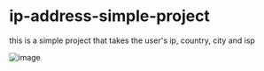# ip-address-simple-project
this is a simple project that takes the user's ip, country, city and isp

![image](https://user-images.githubusercontent.com/94721925/205510486-9e806d48-0977-41e4-bbc8-226f27c0795b.png)
